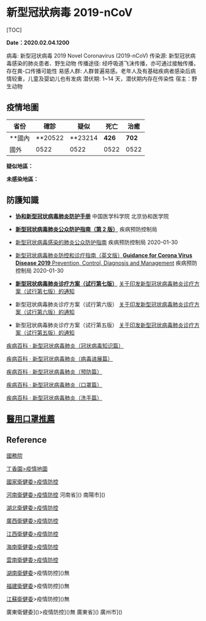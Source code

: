 # 新型冠狀病毒 2019-nCoV

[TOC]

**Date：2020.02.04.1200**

病毒: 新型冠状病毒 2019 Novel Coronavirus (2019-nCoV)
传染源: 新型冠状病毒感染的肺炎患者、野生动物
传播途径: 经呼吸道飞沫传播，亦可通过接触传播，存在粪-口传播可能性
易感人群: 人群普遍易感。老年人及有基础疾病者感染后病情较重，儿童及婴幼儿也有发病
潜伏期: 1~14 天，潜伏期内存在传染性
宿主：野生动物

## 疫情地圖

| **省份** | **確診** | **疑似** | **死亡** | 治癒 |
| -------- | -------- | -------- | -------- | -------- |
| **國內 | **20522 | **23214 | **426** | **702** |
| 國外 | 0522 | 0522 | 0522 | 0522 |

**疑似地區：**

**未感染地區：**

## 防護知識

* [**协和新型冠状病毒肺炎防护手册**](http://pumcp.com/portal/sites/xiehe/pages/books/7/index.html) 中国医学科学院 北京协和医学院



* [**新型冠状病毒肺炎公众防护指南（第 2 版）**](https://mp.weixin.qq.com/s/02tsJDlLUPHNsW4zDFsaDw) 疾病预防控制局
* [新型冠状病毒感染的肺炎公众防护指南](http://www.nhc.gov.cn/jkj/s7915/202001/bc661e49b5bc487dba182f5c49ac445b/files/92875523709b45ccb2ae9a387d7a183f.pdf) 疾病预防控制局 2020-01-30



* [新型冠状病毒肺炎防控和诊疗指南（英文版）**Guidance for Corona Virus Disease 2019** Prevention, Control, Diagnosis and Management](https://mp.weixin.qq.com/s/7qy_oCfUuJB4erRtG47vvA) 疾病预防控制局 2020-01-30



* [**新型冠状病毒肺炎诊疗方案（试行第七版）**](http://www.nhc.gov.cn/yzygj/s7653p/202003/46c9294a7dfe4cef80dc7f5912eb1989/files/ce3e6945832a438eaae415350a8ce964.pdf) [关于印发新型冠状病毒肺炎诊疗方案（试行第七版）的通知](http://www.nhc.gov.cn/yzygj/s7653p/202003/46c9294a7dfe4cef80dc7f5912eb1989.shtml)
* 新型冠状病毒肺炎诊疗方案（试行第六版） [关于印发新型冠状病毒肺炎诊疗方案（试行第六版）的通知](http://www.nhc.gov.cn/yzygj/s7653p/202002/8334a8326dd94d329df351d7da8aefc2.shtml)
* 新型冠状病毒肺炎诊疗方案（试行第五版） [关于印发新型冠状病毒肺炎诊疗方案（试行第五版）的通知](http://www.nhc.gov.cn/yzygj/s7653p/202002/d4b895337e19445f8d728fcaf1e3e13a.shtml)



[疾病百科 · 新型冠状病毒肺炎（冠状病毒知识篇）](https://dxy.com/column/27113)

[疾病百科 · 新型冠状病毒肺炎（病毒进展篇）](https://dxy.com/column/27114) 

[疾病百科 · 新型冠状病毒肺炎（预防篇）](https://dxy.com/column/27112)

[疾病百科 · 新型冠状病毒肺炎（口罩篇）](https://dxy.com/column/27116) 

[疾病百科 · 新型冠状病毒肺炎（洗手篇）](https://dxy.com/column/27118)



## [醫用口罩推薦]()

## Reference

[國務院](http://www.gov.cn/)

[丁香園>疫情地圖](https://3g.dxy.cn/newh5/view/pneumonia)

[國家衛健委>疫情防控](http://www.nhc.gov.cn/xcs/xxgzbd/gzbd_index.shtml)

[河南衛健委>疫情防控](http://www.hnwsjsw.gov.cn/channels/854.shtml) 河南省]() 南陽市]()

[湖北衛健委>疫情防控](http://wjw.hubei.gov.cn/bmdt/ztzl/fkxxgzbdgrfyyq/)

[廣西衛健委>疫情防控](http://wsjkw.gxzf.gov.cn/zhuantiqu/ncov/)

[江西衛健委>疫情防控](http://hc.jiangxi.gov.cn/ztxx/xxgzbdgrdfyyqfk/index.shtml)

[海南衛健委>疫情防控](http://wst.hainan.gov.cn/swjw/rdzt/yqfk/)

[雲南衛健委>疫情防控](http://ynswsjkw.yn.gov.cn/wjwWebsite/web/col?id=UU157976428326282067&cn=xxgzbd&pcn=ztlm&pid=UU145102906505319731)

[湖南衛健委](http://wjw.hunan.gov.cn/)>疫情防控]()無

[福建衛健委](http://wjw.fujian.gov.cn/)>疫情防控]()無

[江蘇衛健委](http://wjw.jiangsu.gov.cn/)>疫情防控]()無

廣東衛健委]()>疫情防控]()無 廣東省]() 廣州市]() 